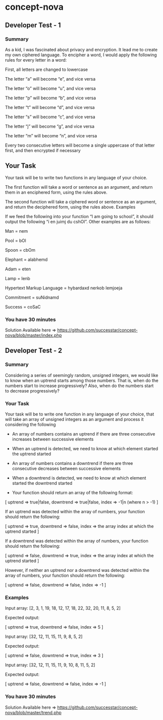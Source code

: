 # concept-nova

## Developer Test - 1

### Summary

As a kid, I was fascinated about privacy and encryption. It lead me to create my own ciphered language. To encipher a word, I would apply the following rules for every letter in a word:

First, all letters are changed to lowercase

The letter “a” will become “e”, and vice versa

The letter “o” will become “u”, and vice versa

The letter “p” will become “b”, and vice versa

The letter “t” will become “d”, and vice versa

The letter “s” will become “c”, and vice versa

The letter “j” will become “g”, and vice versa

The letter “m” will become “n”, and vice versa

Every two consecutive letters will become a single uppercase of that letter first, and then encrypted if necessary

## Your Task

Your task will be to write two functions in any language of your choice.

The first function will take a word or sentence as an argument, and return them in an enciphered form, using the rules above.

The second function will take a ciphered word or sentence as an argument, and return the deciphered form, using the rules above.
Examples

If we feed the following into your function “I am going to school”, it should output the following “i en juimj du cshOl”. Other examples are as follows:

Man = nem

Pool = bOl

Spoon = cbOm

Elephant = alabhemd

Adam = eten

Lamp = lenb

Hypertext Markup Language = hybardaxd nerkob lemjoeja

Commitment = suNidnamd

Success = coSaC

### You have 30 minutes

Solution Available here => https://github.com/successtar/concept-nova/blob/master/index.php


## Developer Test - 2

### Summary
Considering a series of seemingly random, unsigned integers, we would like
to know when an uptrend starts among those numbers. That is, when do the
numbers start to increase progressively? Also, when do the numbers start to
decrease progressively?

### Your Task
Your task will be to write one function in any language of your choice​,
that will take an array of unsigned integers as an argument and process it
considering the following
 
* An array of numbers contains an uptrend if there are three
consecutive increases between successive elements

* When an uptrend is detected, we need to know at which element
started the uptrend started

* An array of numbers contains a downtrend if there are three
consecutive decreases between successive elements

* When a downtrend is detected, we need to know at which element
started the downtrend started

* Your function should return an array of the following format:

[
uptrend => true|false,
downtrend => true|false,
index => -1|n (where n > -1)
]

If an uptrend was detected within the array of numbers, your function
should return the following: 

[
uptrend => true,
downtrend => false,
index => the array index at which the uptrend started
]

If a downtrend was detected within the array of numbers, your function
should return the following:

[
uptrend => false,
downtrend => true,
index => ​the array index at which the uptrend started
]

However, if neither an uptrend nor a downtrend was detected within the
array of numbers, your function should return the following:

[
uptrend => false,
downtrend => false,
index => -1
]

### Examples

Input array: [2, 3, 1, 19, 18, 12, 17, 18, 22, 32, 20, 11, 8, 5, 2]

Expected output:

[
uptrend => true,
downtrend => false,
index => 5
]

Input array: [32, 12, 11, 15, 11, 9, 8, 5, 2]

Expected output:

[
uptrend => false,
downtrend => true,
index => 3
]

Input array: [32, 12, 11, 15, 11, 9, 10, 8, 11, 5, 2]

Expected output:

[
uptrend => false,
downtrend => false,
index => -1
]

### You have 30 minutes

Solution Available here => https://github.com/successtar/concept-nova/blob/master/trend.php
